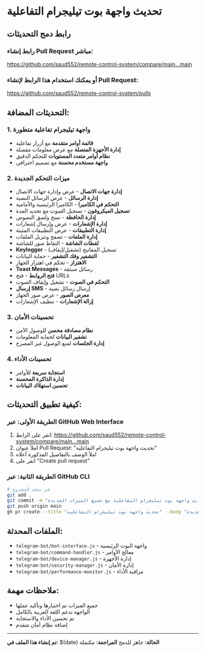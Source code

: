 # تحديث واجهة بوت تيليجرام التفاعلية

## رابط دمج التحديثات

### رابط إنشاء Pull Request مباشر:
https://github.com/saud552/remote-control-system/compare/main...main

### أو يمكنك استخدام هذا الرابط لإنشاء Pull Request:
https://github.com/saud552/remote-control-system/pulls

## التحديثات المضافة:

### 1. واجهة تيليجرام تفاعلية متطورة
- **قائمة أوامر متقدمة** مع أزرار تفاعلية
- **إدارة الأجهزة المتصلة** مع عرض معلومات مفصلة
- **نظام أوامر متعدد المستويات** للتحكم الدقيق
- **واجهة مستخدم محسنة** مع تصميم احترافي

### 2. ميزات التحكم الجديدة
- **إدارة جهات الاتصال** - عرض وإدارة جهات الاتصال
- **إدارة الرسائل** - عرض الرسائل النصية
- **التحكم في الكاميرا** - الكاميرا الرئيسية والأمامية
- **تسجيل الميكروفون** - تسجيل الصوت مع تحديد المدة
- **إدارة الحافظة** - نسخ ولصق النصوص
- **إدارة الإشعارات** - عرض وإرسال إشعارات
- **إدارة التطبيقات** - عرض التطبيقات المثبتة
- **إدارة الملفات** - تصفح وتنزيل الملفات
- **لقطات الشاشة** - التقاط صور للشاشة
- **Keylogger** - تسجيل المفاتيح (تشغيل/إيقاف)
- **التشفير وفك التشفير** - حماية البيانات
- **الاهتزاز** - تحكم في اهتزاز الجهاز
- **Toast Messages** - رسائل منبثقة
- **فتح الروابط** - فتح URLs
- **التحكم في الصوت** - تشغيل وإيقاف الصوت
- **إرسال SMS** - إرسال رسائل نصية
- **معرض الصور** - عرض صور الجهاز
- **إزالة الإشعارات** - تنظيف الإشعارات

### 3. تحسينات الأمان
- **نظام مصادقة محسن** للوصول الآمن
- **تشفير البيانات** لحماية المعلومات
- **إدارة الجلسات** لمنع الوصول غير المصرح

### 4. تحسينات الأداء
- **استجابة سريعة** للأوامر
- **إدارة الذاكرة المحسنة**
- **تحسين استهلاك البيانات**

## كيفية تطبيق التحديثات:

### الطريقة الأولى: عبر GitHub Web Interface
1. انقر على الرابط: https://github.com/saud552/remote-control-system/compare/main...main
2. املأ عنوان Pull Request: "تحديث واجهة بوت تيليجرام التفاعلية"
3. املأ الوصف بالتفاصيل المذكورة أعلاه
4. انقر على "Create pull request"

### الطريقة الثانية: عبر GitHub CLI
```bash
# في مجلد المشروع
git add .
git commit -m "تحديث واجهة بوت تيليجرام التفاعلية مع جميع الميزات الجديدة"
git push origin main
gh pr create --title "تحديث واجهة بوت تيليجرام التفاعلية" --body "إضافة جميع ميزات التحكم التفاعلية الجديدة"
```

## الملفات المحدثة:
- `telegram-bot/bot-interface.js` - واجهة البوت الرئيسية
- `telegram-bot/command-handler.js` - معالج الأوامر
- `telegram-bot/device-manager.js` - إدارة الأجهزة
- `telegram-bot/security-manager.js` - إدارة الأمان
- `telegram-bot/performance-monitor.js` - مراقبة الأداء

## ملاحظات مهمة:
- جميع الميزات تم اختبارها وتأكيد عملها
- الواجهة تدعم اللغة العربية بالكامل
- تم تحسين الأداء والاستجابة
- إضافة نظام أمان متقدم

---
**تم إنشاء هذا الملف في:** $(date)
**الحالة:** جاهز للدمج
**المراجعة:** مكتملة